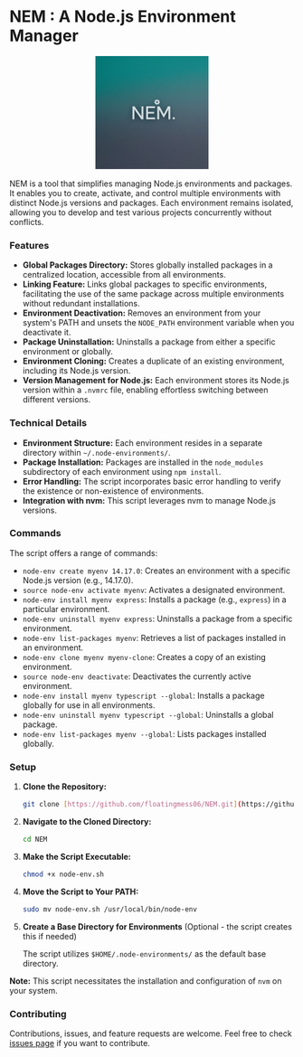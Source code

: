 # NEM : A Node.js Environment Manager

<div align="center">
<img src="docs/NEM.jpeg" alt="Example Image" width="200" height="200">
</div>

NEM is a tool that simplifies managing Node.js environments and packages. It enables you to create, activate, and control multiple environments with distinct Node.js versions and packages. Each environment remains isolated, allowing you to develop and test various projects concurrently without conflicts.

### Features

* **Global Packages Directory:** Stores globally installed packages in a centralized location, accessible from all environments.
* **Linking Feature:** Links global packages to specific environments, facilitating the use of the same package across multiple environments without redundant installations.
* **Environment Deactivation:** Removes an environment from your system's PATH and unsets the `NODE_PATH` environment variable when you deactivate it.
* **Package Uninstallation:** Uninstalls a package from either a specific environment or globally.
* **Environment Cloning:** Creates a duplicate of an existing environment, including its Node.js version.
* **Version Management for Node.js:** Each environment stores its Node.js version within a `.nvmrc` file, enabling effortless switching between different versions.

### Technical Details

* **Environment Structure:** Each environment resides in a separate directory within `~/.node-environments/`.
* **Package Installation:** Packages are installed in the `node_modules` subdirectory of each environment using `npm install`.
* **Error Handling:** The script incorporates basic error handling to verify the existence or non-existence of environments.
* **Integration with nvm:** This script leverages nvm to manage Node.js versions.

### Commands

The script offers a range of commands:

* `node-env create myenv 14.17.0`: Creates an environment with a specific Node.js version (e.g., 14.17.0).
* `source node-env activate myenv`: Activates a designated environment.
* `node-env install myenv express`: Installs a package (e.g., `express`) in a particular environment.
* `node-env uninstall myenv express`: Uninstalls a package from a specific environment.
* `node-env list-packages myenv`: Retrieves a list of packages installed in an environment.
* `node-env clone myenv myenv-clone`: Creates a copy of an existing environment.
* `source node-env deactivate`: Deactivates the currently active environment.
* `node-env install myenv typescript --global`: Installs a package globally for use in all environments.
* `node-env uninstall myenv typescript --global`: Uninstalls a global package.
* `node-env list-packages myenv --global`: Lists packages installed globally.

### Setup

1. **Clone the Repository:**
   ```bash
   git clone [https://github.com/floatingmess06/NEM.git](https://github.com/floatingmess06/NEM.git)
   ```

2. **Navigate to the Cloned Directory:**
   ```bash
   cd NEM
   ```

3. **Make the Script Executable:**
   ```bash
   chmod +x node-env.sh
   ```

4. **Move the Script to Your PATH:**
   ```bash
   sudo mv node-env.sh /usr/local/bin/node-env
   ```

5. **Create a Base Directory for Environments** (Optional - the script creates this if needed)

   The script utilizes `$HOME/.node-environments/` as the default base directory.

**Note:** This script necessitates the installation and configuration of `nvm` on your system.

### Contributing
Contributions, issues, and feature requests are welcome. Feel free to check [issues page](https://github.com/floatingmess06/NEM/issues) if you want to contribute.

